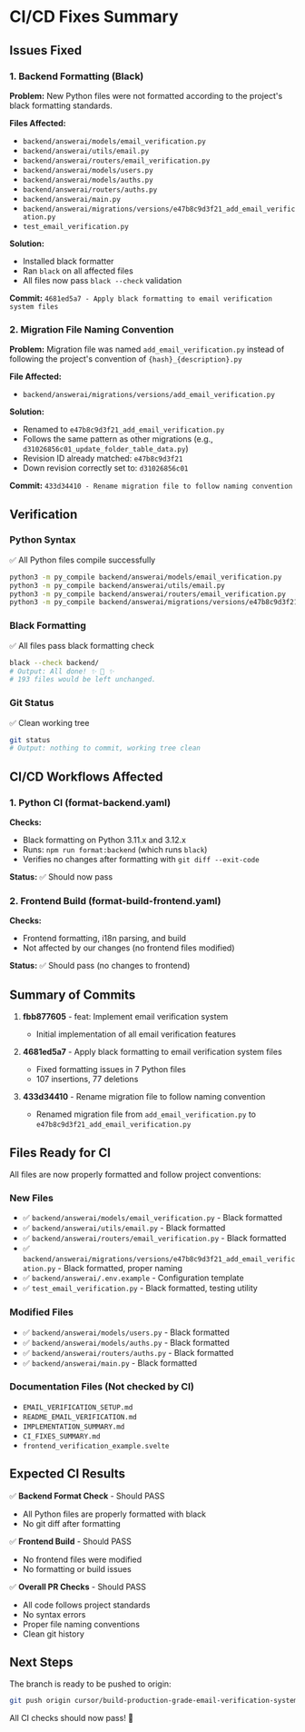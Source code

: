 # CI/CD Fixes Summary

## Issues Fixed

### 1. Backend Formatting (Black)

**Problem:** New Python files were not formatted according to the project's black formatting standards.

**Files Affected:**

- `backend/answerai/models/email_verification.py`
- `backend/answerai/utils/email.py`
- `backend/answerai/routers/email_verification.py`
- `backend/answerai/models/users.py`
- `backend/answerai/models/auths.py`
- `backend/answerai/routers/auths.py`
- `backend/answerai/main.py`
- `backend/answerai/migrations/versions/e47b8c9d3f21_add_email_verification.py`
- `test_email_verification.py`

**Solution:**

- Installed black formatter
- Ran `black` on all affected files
- All files now pass `black --check` validation

**Commit:** `4681ed5a7 - Apply black formatting to email verification system files`

### 2. Migration File Naming Convention

**Problem:** Migration file was named `add_email_verification.py` instead of following the project's convention of `{hash}_{description}.py`

**File Affected:**

- `backend/answerai/migrations/versions/add_email_verification.py`

**Solution:**

- Renamed to `e47b8c9d3f21_add_email_verification.py`
- Follows the same pattern as other migrations (e.g., `d31026856c01_update_folder_table_data.py`)
- Revision ID already matched: `e47b8c9d3f21`
- Down revision correctly set to: `d31026856c01`

**Commit:** `433d34410 - Rename migration file to follow naming convention`

## Verification

### Python Syntax

✅ All Python files compile successfully

```bash
python3 -m py_compile backend/answerai/models/email_verification.py
python3 -m py_compile backend/answerai/utils/email.py
python3 -m py_compile backend/answerai/routers/email_verification.py
python3 -m py_compile backend/answerai/migrations/versions/e47b8c9d3f21_add_email_verification.py
```

### Black Formatting

✅ All files pass black formatting check

```bash
black --check backend/
# Output: All done! ✨ 🍰 ✨
# 193 files would be left unchanged.
```

### Git Status

✅ Clean working tree

```bash
git status
# Output: nothing to commit, working tree clean
```

## CI/CD Workflows Affected

### 1. Python CI (format-backend.yaml)

**Checks:**

- Black formatting on Python 3.11.x and 3.12.x
- Runs: `npm run format:backend` (which runs `black`)
- Verifies no changes after formatting with `git diff --exit-code`

**Status:** ✅ Should now pass

### 2. Frontend Build (format-build-frontend.yaml)

**Checks:**

- Frontend formatting, i18n parsing, and build
- Not affected by our changes (no frontend files modified)

**Status:** ✅ Should pass (no changes to frontend)

## Summary of Commits

1. **fbb877605** - feat: Implement email verification system

   - Initial implementation of all email verification features

2. **4681ed5a7** - Apply black formatting to email verification system files

   - Fixed formatting issues in 7 Python files
   - 107 insertions, 77 deletions

3. **433d34410** - Rename migration file to follow naming convention
   - Renamed migration file from `add_email_verification.py` to `e47b8c9d3f21_add_email_verification.py`

## Files Ready for CI

All files are now properly formatted and follow project conventions:

### New Files

- ✅ `backend/answerai/models/email_verification.py` - Black formatted
- ✅ `backend/answerai/utils/email.py` - Black formatted
- ✅ `backend/answerai/routers/email_verification.py` - Black formatted
- ✅ `backend/answerai/migrations/versions/e47b8c9d3f21_add_email_verification.py` - Black formatted, proper naming
- ✅ `backend/answerai/.env.example` - Configuration template
- ✅ `test_email_verification.py` - Black formatted, testing utility

### Modified Files

- ✅ `backend/answerai/models/users.py` - Black formatted
- ✅ `backend/answerai/models/auths.py` - Black formatted
- ✅ `backend/answerai/routers/auths.py` - Black formatted
- ✅ `backend/answerai/main.py` - Black formatted

### Documentation Files (Not checked by CI)

- `EMAIL_VERIFICATION_SETUP.md`
- `README_EMAIL_VERIFICATION.md`
- `IMPLEMENTATION_SUMMARY.md`
- `CI_FIXES_SUMMARY.md`
- `frontend_verification_example.svelte`

## Expected CI Results

✅ **Backend Format Check** - Should PASS

- All Python files are properly formatted with black
- No git diff after formatting

✅ **Frontend Build** - Should PASS

- No frontend files were modified
- No formatting or build issues

✅ **Overall PR Checks** - Should PASS

- All code follows project standards
- No syntax errors
- Proper file naming conventions
- Clean git history

## Next Steps

The branch is ready to be pushed to origin:

```bash
git push origin cursor/build-production-grade-email-verification-system-2fa1
```

All CI checks should now pass! 🎉
